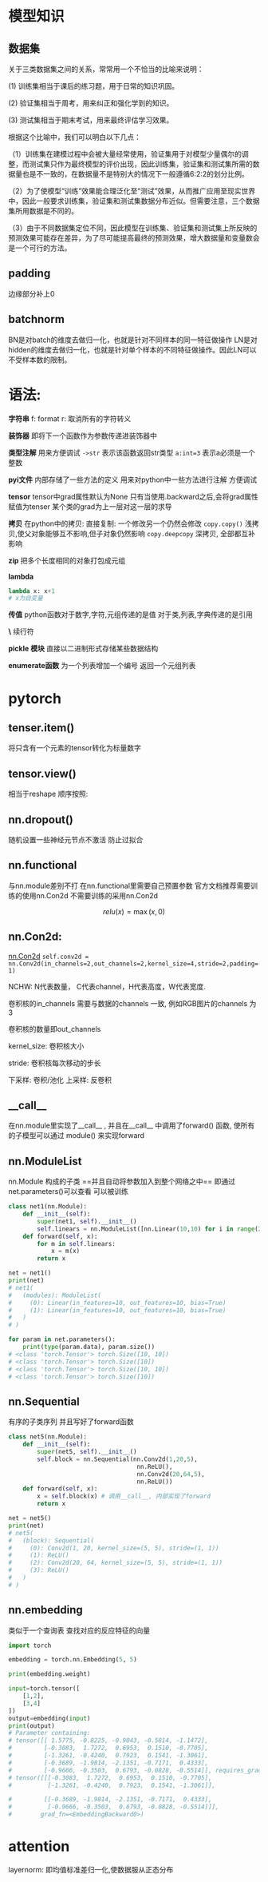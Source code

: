 # 模型知识
## 数据集
关于三类数据集之间的关系，常常用一个不恰当的比喻来说明：

(1) 训练集相当于课后的练习题，用于日常的知识巩固。

(2) 验证集相当于周考，用来纠正和强化学到的知识。

(3) 测试集相当于期末考试，用来最终评估学习效果。

根据这个比喻中，我们可以明白以下几点：

（1）训练集在建模过程中会被大量经常使用，验证集用于对模型少量偶尔的调整，而测试集只作为最终模型的评价出现，因此训练集，验证集和测试集所需的数据量也是不一致的，在数据量不是特别大的情况下一般遵循6:2:2的划分比例。

（2）为了使模型“训练”效果能合理泛化至“测试”效果，从而推广应用至现实世界中，因此一般要求训练集，验证集和测试集数据分布近似。但需要注意，三个数据集所用数据是不同的。

（3）由于不同数据集定位不同，因此模型在训练集、验证集和测试集上所反映的预测效果可能存在差异，为了尽可能提高最终的预测效果，增大数据量和变量数会是一个可行的方法。

## padding
边缘部分补上0

## batchnorm
BN是对batch的维度去做归一化，也就是针对不同样本的同一特征做操作
LN是对hidden的维度去做归一化，也就是针对单个样本的不同特征做操作。因此LN可以不受样本数的限制。

# 语法:
**字符串**
f: format
r: 取消所有的字符转义

**装饰器**
即将下一个函数作为参数传递进装饰器中


**类型注解**
用来方便调试
`->str` 表示该函数返回str类型
`a:int=3` 表示a必须是一个整数

**pyi文件**
内部存储了一些方法的定义 用来对python中一些方法进行注解 方便调试

**tensor**
tensor中grad属性默认为None
只有当使用.backward之后,会将grad属性赋值为tenser
某个类的grad为上一层对这一层的求导

**拷贝**
在python中的拷贝:
直接复制: 一个修改另一个仍然会修改
`copy.copy()` 浅拷贝,使父对象能够互不影响,但子对象仍然影响
`copy.deepcopy` 深拷贝, 全部都互补影响

**zip**
把多个长度相同的对象打包成元组

**lambda**
```py
lambda x: x+1
# x为自变量
```
**传值**
python函数对于数字,字符,元组传递的是值
对于类,列表,字典传递的是引用

**\\**
续行符

**pickle 模块**
直接以二进制形式存储某些数据结构

**enumerate函数**
为一个列表增加一个编号 返回一个元组列表

# pytorch
## tenser.item()
将只含有一个元素的tensor转化为标量数字


## tensor.view()
相当于reshape 
顺序按照:

## nn.dropout()
随机设置一些神经元节点不激活 防止过拟合

## nn.functional
与nn.module差别不打 在nn.functional里需要自己预置参数
官方文档推荐需要训练的使用nn.Con2d 不需要训练的采用nn.Con2d

$$
relu(x)=\max(x,0)
$$


## nn.Con2d:
[nn.Con2d](https://blog.csdn.net/qq_42079689/article/details/102642610)
`self.conv2d = nn.Conv2d(in_channels=2,out_channels=2,kernel_size=4,stride=2,padding=1)`

NCHW: N代表数量， C代表channel，H代表高度，W代表宽度.

卷积核的in_channels 需要与数据的channels 一致, 例如RGB图片的channels 为3

卷积核的数量即out_channels
 
kernel_size: 卷积核大小

stride: 卷积核每次移动的步长


下采样: 卷积/池化
上采样: 反卷积


## \_\_call__
在nn.module里实现了__call__ , 并且在__call__ 中调用了forward() 函数, 使所有的子模型可以通过 module() 来实现forward


## nn.ModuleList
nn.Module 构成的子类 ==并且自动将参数加入到整个网络之中== 即通过net.parameters()可以查看 可以被训练

```py
class net1(nn.Module):
    def __init__(self):
        super(net1, self).__init__()
        self.linears = nn.ModuleList([nn.Linear(10,10) for i in range(2)])
    def forward(self, x):
        for m in self.linears:
            x = m(x)
        return x

net = net1()
print(net)
# net1(
#   (modules): ModuleList(
#     (0): Linear(in_features=10, out_features=10, bias=True)
#     (1): Linear(in_features=10, out_features=10, bias=True)
#   )
# )

for param in net.parameters():
    print(type(param.data), param.size())
# <class 'torch.Tensor'> torch.Size([10, 10])
# <class 'torch.Tensor'> torch.Size([10])
# <class 'torch.Tensor'> torch.Size([10, 10])
# <class 'torch.Tensor'> torch.Size([10])
```

## nn.Sequential
有序的子类序列 并且写好了forward函数

```py
class net5(nn.Module):
    def __init__(self):
        super(net5, self).__init__()
        self.block = nn.Sequential(nn.Conv2d(1,20,5), 
                                    nn.ReLU(),
                                    nn.Conv2d(20,64,5),
                                    nn.ReLU())
    def forward(self, x):
        x = self.block(x) # 调用__call__, 内部实现了forward
        return x

net = net5()
print(net)
# net5(
#   (block): Sequential(
#     (0): Conv2d(1, 20, kernel_size=(5, 5), stride=(1, 1))
#     (1): ReLU()
#     (2): Conv2d(20, 64, kernel_size=(5, 5), stride=(1, 1))
#     (3): ReLU()
#   )
# )
```

## nn.embedding
类似于一个查询表 查找对应的反应特征的向量
```py
import torch

embedding = torch.nn.Embedding(5, 5)

print(embedding.weight)

input=torch.tensor([
    [1,2],
    [3,4]
])
output=embedding(input)
print(output)
# Parameter containing:
# tensor([[ 1.5775, -0.8225, -0.9043, -0.5814, -1.1472],
#         [-0.3083,  1.7272,  0.6953,  0.1510, -0.7705],
#         [-1.3261, -0.4240,  0.7923,  0.1541, -1.3061],
#         [-0.3689, -1.9814, -2.1351, -0.7171,  0.4333],
#         [-0.9666, -0.3503,  0.6793, -0.0828, -0.5514]], requires_grad=True)
# tensor([[[-0.3083,  1.7272,  0.6953,  0.1510, -0.7705],  
#          [-1.3261, -0.4240,  0.7923,  0.1541, -1.3061]], 

#         [[-0.3689, -1.9814, -2.1351, -0.7171,  0.4333],  
#          [-0.9666, -0.3503,  0.6793, -0.0828, -0.5514]]],
#        grad_fn=<EmbeddingBackward0>)

```

# attention

layernorm: 即均值标准差归一化,使数据服从正态分布